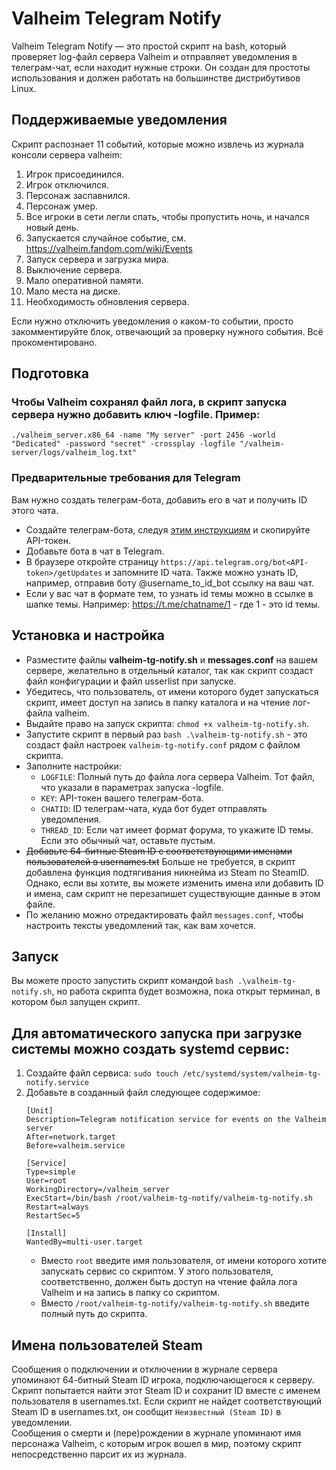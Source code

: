 # Valheim Telegram Notify

Valheim Telegram Notify — это простой скрипт на bash, который проверяет log-файл сервера Valheim и отправляет уведомления в телеграм-чат, если находит нужные строки. Он создан для простоты использования и должен работать на большинстве дистрибутивов Linux.

## Поддерживаемые уведомления
Скрипт распознает 11 событий, которые можно извлечь из журнала консоли сервера valheim:
1. Игрок присоединился.
2. Игрок отключился.
3. Персонаж заспавнился.
4. Персонаж умер.
5. Все игроки в сети легли спать, чтобы пропустить ночь, и начался новый день.
6. Запускается случайное событие, см. https://valheim.fandom.com/wiki/Events
7. Запуск сервера и загрузка мира.
8. Выключение сервера.
9. Мало оперативной памяти.
10. Мало места на диске.
11. Необходимость обновления сервера.

Если нужно отключить уведомления о каком-то событии, просто закомментируйте блок, отвечающий за проверку нужного события. Всё прокоментировано.  

## Подготовка
### Чтобы Valheim сохранял файл лога, в скрипт запуска сервера нужно добавить ключ -logfile. Пример:  
`./valheim_server.x86_64 -name "My server" -port 2456 -world "Dedicated" -password "secret" -crossplay -logfile "/valheim-server/logs/valheim_log.txt"`  

### Предварительные требования для Telegram
Вам нужно создать телеграм-бота, добавить его в чат и получить ID этого чата.  
- Создайте телеграм-бота, следуя [этим инструкциям](https://core.telegram.org/bots#6-botfather) и скопируйте API-токен.  
- Добавьте бота в чат в Telegram.  
- В браузере откройте страницу ``https://api.telegram.org/bot<API-token>/getUpdates`` и запомните ID чата. Также можно узнать ID, например, отправив боту @username_to_id_bot ссылку на ваш чат.  
- Если у вас чат в формате тем, то узнать id темы можно в ссылке в шапке темы. Например: https://t.me/chatname/1   - где 1 - это id темы.  

## Установка и настройка
- Разместите файлы **valheim-tg-notify.sh** и **messages.conf** на вашем сервере, желательно в отдельный каталог, так как скрипт создаст файл конфигурации и файл usserlist при запуске.  
- Убедитесь, что пользователь, от имени которого будет запускаться скрипт, имеет доступ на запись в папку каталога и на чтение лог-файла valheim.  
- Выдайте право на запуск скрипта: `chmod +x valheim-tg-notify.sh`.  
- Запустите скрипт в первый раз `bash .\valheim-tg-notify.sh` - это создаст файл настроек `valheim-tg-notify.conf` рядом с файлом скрипта.  
- Заполните настройки:  
  - `LOGFILE`: Полный путь до файла лога сервера Valheim. Тот файл, что указали в параметрах запуска -logfile.  
  - `KEY`: API-токен вашего телеграм-бота.  
  - `CHATID`: ID телеграм-чата, куда бот будет отправлять уведомления.  
  - `THREAD_ID`: Если чат имеет формат форума, то укажите ID темы. Если это обычный чат, оставьте пустым.  
- ~~Добавьте 64-битные Steam ID с соответствующими именами пользователей в usernames.txt~~ Больше не требуется, в скрипт добавлена функция подтягивания никнейма из Steam по SteamID. Однако, если вы хотите, вы можете изменить имена или добавить ID и имена, сам скрипт не перезапишет существующие данные в этом файле.
- По желанию можно отредактировать файл `messages.conf`, чтобы настроить тексты уведомлений так, как вам хочется.

## Запуск
Вы можете просто запустить скрипт командой ``bash .\valheim-tg-notify.sh``, но работа скрипта будет возможна, пока открыт терминал, в котором был запущен скрипт.  

## Для автоматического запуска при загрузке системы можно создать systemd сервис:
   1. Создайте файл сервиса: `sudo touch /etc/systemd/system/valheim-tg-notify.service`  
   2. Добавьте в созданный файл следующее содержимое:
      ```
      [Unit]
      Description=Telegram notification service for events on the Valheim server
      After=network.target
      Before=valheim.service
      
      [Service]
      Type=simple
      User=root
      WorkingDirectory=/valheim_server
      ExecStart=/bin/bash /root/valheim-tg-notify/valheim-tg-notify.sh
      Restart=always
      RestartSec=5
      
      [Install]
      WantedBy=multi-user.target
      ```
      - Вместо `root` введите имя пользователя, от имени которого хотите запускать сервис со скриптом. У этого пользователя, соответственно, должен быть доступ на чтение файла лога Valheim и на запись в папку со скриптом.  
      - Вместо `/root/valheim-tg-notify/valheim-tg-notify.sh` введите полный путь до скрипта.  

## Имена пользователей Steam
Сообщения о подключении и отключении в журнале сервера упоминают 64-битный Steam ID игрока, подключающегося к серверу. Скрипт попытается найти этот Steam ID и сохранит ID вместе с именем пользователя в usernames.txt. Если скрипт не найдет соответствующий Steam ID в usernames.txt, он сообщит ``Неизвестный (Steam ID)`` в уведомлении.  
Сообщения о смерти и (пере)рождении в журнале упоминают имя персонажа Valheim, с которым игрок вошел в мир, поэтому скрипт непосредственно парсит их из журнала.

